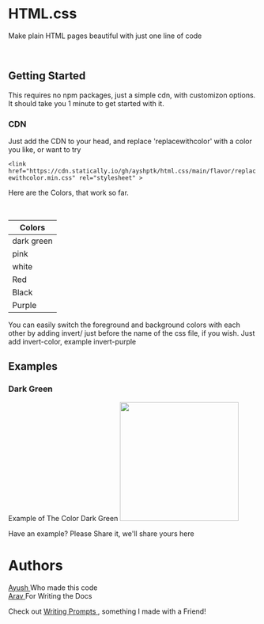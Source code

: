 # HTML.css 
Make plain HTML pages beautiful with just one line of code 

<br>

## Getting Started

This requires no npm packages, just a simple cdn, with customizon options. It should take you 1 minute to get started with it.

### CDN
Just add the CDN to your head, and replace 'replacewithcolor' with a color you like, or want to try

```<link href="https://cdn.statically.io/gh/ayshptk/html.css/main/flavor/replacewithcolor.min.css" rel="stylesheet" >```

Here are the Colors, that work so far.

<br>

| Colors        | 
| ------------- |
| dark green   | 
| pink   |    
| white|   
| Red |
| Black |
| Purple |

You can easily switch the foreground and background colors with each other by adding invert/ just before the name of the css file, if you wish.
Just add invert-color, example invert-purple


## Examples

### Dark Green
Example of The Color Dark Green
<img src="profile.jpg" height="240" width="240">

Have an example? Please Share it, we'll share yours here



# Authors

 <a href="https//twitter.com/ayshptk"> Ayush </a> Who made this code </a>
 <br>
 <a href="https//twitter.com/heyarav/"> Arav </a> For Writing the Docs </a>
 <br>
 
 Check out <a href="https://writingprompts.ml"> Writing Prompts </a>, something I made with a Friend!
